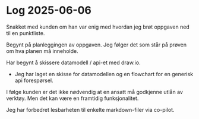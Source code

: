 # Log 2025-06-06

Snakket med kunden om han var enig med hvordan jeg brøt oppgaven ned til en punktliste.

Begynt på planleggingen av oppgaven. Jeg følger det som står på prøven om hva planen må inneholde.

Har begynt å skissere datamodell / api-et med draw.io.

- Jeg har laget en skisse for datamodellen og en flowchart for en generisk api forespørsel.

I følge kunden er det ikke nødvendig at en ansatt må godkjenne utlån av verktøy. Men det kan være en framtidig funksjonalitet.

Jeg har forbedret lesbarheten til enkelte markdown-filer via co-pilot.
